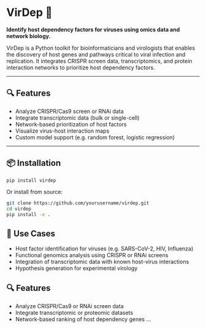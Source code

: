 # VirDep 🧬

**Identify host dependency factors for viruses using omics data and network biology.**

VirDep is a Python toolkit for bioinformaticians and virologists that enables the discovery of host genes and pathways critical to viral infection and replication. It integrates CRISPR screen data, transcriptomics, and protein interaction networks to prioritize host dependency factors.

---

## 🔍 Features

- Analyze CRISPR/Cas9 screen or RNAi data
- Integrate transcriptomic data (bulk or single-cell)
- Network-based prioritization of host factors
- Visualize virus-host interaction maps
- Custom model support (e.g. random forest, logistic regression)

---

## 📦 Installation

```bash
pip install virdep
```


Or install from source:

```bash
git clone https://github.com/yourusername/virdep.git
cd virdep
pip install -e .
```



## 🧠 Use Cases

- Host factor identification for viruses (e.g. SARS-CoV-2, HIV, Influenza)
- Functional genomics analysis using CRISPR or RNAi screens
- Integration of transcriptomic data with known host-virus interactions
- Hypothesis generation for experimental virology



## 🔍 Features

- Analyze CRISPR/Cas9 or RNAi screen data
- Integrate transcriptomic or proteomic datasets
- Network-based ranking of host dependency genes
  ...
